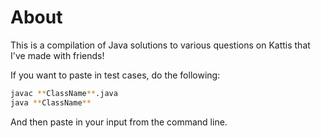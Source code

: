 # About

This is a compilation of Java solutions to various questions on Kattis that I've made with friends!

If you want to paste in test cases, do the following:

```bash
javac **ClassName**.java
java **ClassName**
```

And then paste in your input from the command line.
